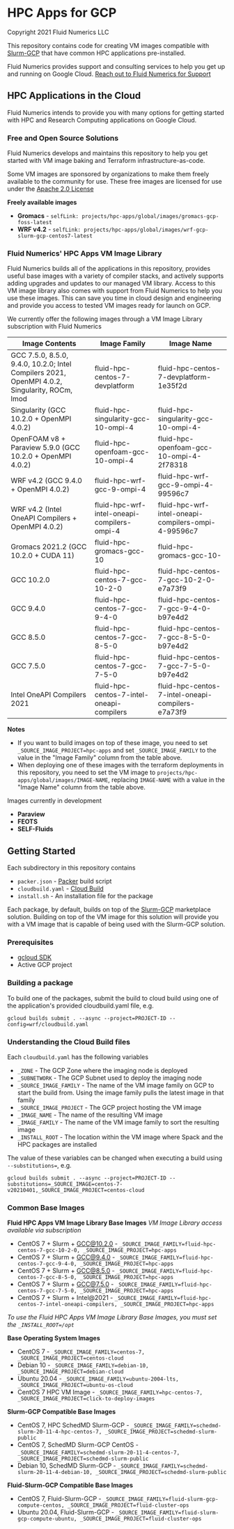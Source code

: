 # HPC Apps for GCP
Copyright 2021 Fluid Numerics LLC

This repository contains code for creating VM images compatible with [Slurm-GCP](https://github.com/schedmd/slurm-gcp) that have common HPC applications pre-installed.

Fluid Numerics provides support and consulting services to help you get up and running on Google Cloud. [Reach out to Fluid Numerics for Support](https://help.fluidnumerics.com/support)

## HPC Applications in the Cloud
Fluid Numerics intends to provide you with many options for getting started with HPC and Research Computing applications on Google Cloud.



### Free and Open Source Solutions
Fluid Numerics develops and maintains this repository to help you get started with VM image baking and Terraform infrastructure-as-code. 

Some VM images are sponsored by organizations to make them freely available to the community for use. These free images are licensed for use under the [Apache 2.0 License](./LICENSE)

**Freely available images**
* **Gromacs** - `selfLink: projects/hpc-apps/global/images/gromacs-gcp-foss-latest`
* **WRF v4.2** - `selfLink: projects/hpc-apps/global/images/wrf-gcp-slurm-gcp-centos7-latest`


### Fluid Numerics' HPC Apps VM Image Library
Fluid Numerics builds all of the applications in this repository, provides useful base images with a variety of compiler stacks, and actively supports adding upgrades and updates to our managed VM library. Access to this VM image library also comes with support from Fluid Numerics to help you use these images. This can save you time in cloud design and engineering and provide you access to tested VM images ready for launch on GCP.

We currently offer the following images through a VM Image Library subscription with Fluid Numerics

Image Contents | Image Family | Image Name
-------------- | ------------ | ----------
GCC 7.5.0, 8.5.0, 9.4.0, 10.2.0; Intel Compilers 2021, OpenMPI 4.0.2, Singularity, ROCm, lmod | fluid-hpc-centos-7-devplatform | fluid-hpc-centos-7-devplatform-1e35f2d
Singularity (GCC 10.2.0 + OpenMPI 4.0.2) | fluid-hpc-singularity-gcc-10-ompi-4 | fluid-hpc-singularity-gcc-10-ompi-4-
OpenFOAM v8 + Paraview 5.9.0 (GCC 10.2.0 + OpenMPI 4.0.2) | fluid-hpc-openfoam-gcc-10-ompi-4 | fluid-hpc-openfoam-gcc-10-ompi-4-2f78318
WRF v4.2 (GCC 9.4.0 + OpenMPI 4.0.2) | fluid-hpc-wrf-gcc-9-ompi-4 | fluid-hpc-wrf-gcc-9-ompi-4-99596c7
WRF v4.2 (Intel OneAPI Compilers + OpenMPI 4.0.2) | fluid-hpc-wrf-intel-oneapi-compilers-ompi-4 | fluid-hpc-wrf-intel-oneapi-compilers-ompi-4-99596c7
Gromacs 2021.2 (GCC 10.2.0 + CUDA 11) | fluid-hpc-gromacs-gcc-10 | fluid-hpc-gromacs-gcc-10-
GCC 10.2.0 | fluid-hpc-centos-7-gcc-10-2-0 | fluid-hpc-centos-7-gcc-10-2-0-e7a73f9
GCC 9.4.0 | fluid-hpc-centos-7-gcc-9-4-0 | fluid-hpc-centos-7-gcc-9-4-0-b97e4d2
GCC 8.5.0 | fluid-hpc-centos-7-gcc-8-5-0 | fluid-hpc-centos-7-gcc-8-5-0-b97e4d2
GCC 7.5.0 | fluid-hpc-centos-7-gcc-7-5-0 | fluid-hpc-centos-7-gcc-7-5-0-b97e4d2
Intel OneAPI Compilers 2021 | fluid-hpc-centos-7-intel-oneapi-compilers | fluid-hpc-centos-7-intel-oneapi-compilers-e7a73f9

**Notes**
* If you want to build images on top of these image, you need to set `_SOURCE_IMAGE_PROJECT=hpc-apps` and set `_SOURCE_IMAGE_FAMILY` to the value in the "Image Family" column from the table above.
* When deploying one of these images with the terraform deployments in this repository, you need to set the VM image to `projects/hpc-apps/global/images/IMAGE-NAME`, replacing `IMAGE-NAME`  with a value in the "Image Name" column from the table above.


Images currently in development
* **Paraview**
* **FEOTS**
* **SELF-Fluids**

## Getting Started
Each subdirectory in this repository contains
* `packer.json` - [Packer](https://packer.io) build script
* `cloudbuild.yaml` - [Cloud Build](https://cloud.google.com/build)
* `install.sh` - An installation file for the package

Each package, by default, builds on top of the [Slurm-GCP](https://console.cloud.google.com/marketplace/product/schedmd-slurm-public/schedmd-slurm-gcp) marketplace solution. Building on top of the VM image for this solution will provide you with a VM image that is capable of being used with the Slurm-GCP solution.

### Prerequisites
* [gcloud SDK](https://cloud.google.com/sdk/docs/install)
* Active GCP project

### Building a package
To build one of the packages, submit the build to cloud build using one of the application's provided cloudbuild.yaml file, e.g.

```
gcloud builds submit . --async --project=PROJECT-ID --config=wrf/cloudbuild.yaml
```

### Understanding the Cloud Build files
Each `cloudbuild.yaml` has the following variables

* `_ZONE` -  The GCP Zone where the imaging node is deployed
* `_SUBNETWORK` - The GCP Subnet used to deploy the imaging node
* `_SOURCE_IMAGE_FAMILY` - The name of the VM image family on GCP to start the build from. Using the image family pulls the latest image in that family
* `_SOURCE_IMAGE_PROJECT` - The GCP project hosting the VM image
* `_IMAGE_NAME` - The name of the resulting VM image
* `_IMAGE_FAMILY` - The name of the VM image family to sort the resulting image
* `_INSTALL_ROOT` - The location within the VM image where Spack and the HPC packages are installed

The value of these variables can be changed when executing a build using `--substitutions=`, e.g.
```
gcloud builds submit . --async --project=PROJECT-ID --substitutions=_SOURCE_IMAGE=centos-7-v20210401,_SOURCE_IMAGE_PROJECT=centos-cloud
```


### Common Base Images

**Fluid HPC Apps VM Image Library Base Images**
*VM Image Library access available via subscription*

* CentOS 7 + Slurm + GCC@10.2.0 - `_SOURCE_IMAGE_FAMILY=fluid-hpc-centos-7-gcc-10-2-0, _SOURCE_IMAGE_PROJECT=hpc-apps`
* CentOS 7 + Slurm + GCC@9.4.0 - `_SOURCE_IMAGE_FAMILY=fluid-hpc-centos-7-gcc-9-4-0, _SOURCE_IMAGE_PROJECT=hpc-apps`
* CentOS 7 + Slurm + GCC@8.5.0 - `_SOURCE_IMAGE_FAMILY=fluid-hpc-centos-7-gcc-8-5-0, _SOURCE_IMAGE_PROJECT=hpc-apps`
* CentOS 7 + Slurm + GCC@7.5.0 - `_SOURCE_IMAGE_FAMILY=fluid-hpc-centos-7-gcc-7-5-0, _SOURCE_IMAGE_PROJECT=hpc-apps`
* CentOS 7 + Slurm + Intel@2021 - `_SOURCE_IMAGE_FAMILY=fluid-hpc-centos-7-intel-oneapi-compilers, _SOURCE_IMAGE_PROJECT=hpc-apps`

*To use the Fluid HPC Apps VM Image Library Base Images, you must set the `_INSTALL_ROOT=/opt`*


**Base Operating System Images**
* CentOS 7 - `_SOURCE_IMAGE_FAMILY=centos-7, _SOURCE_IMAGE_PROJECT=centos-cloud`
* Debian 10 - `_SOURCE_IMAGE_FAMILY=debian-10, _SOURCE_IMAGE_PROJECT=debian-cloud`
* Ubuntu 20.04 - `_SOURCE_IMAGE_FAMILY=ubuntu-2004-lts, _SOURCE_IMAGE_PROJECT=ubuntu-os-cloud`
* CentOS 7 HPC VM Image - `_SOURCE_IMAGE_FAMILY=hpc-centos-7, _SOURCE_IMAGE_PROJECT=click-to-deploy-images`

**Slurm-GCP Compatible Base Images**
* CentOS 7, HPC SchedMD Slurm-GCP - `_SOURCE_IMAGE_FAMILY=schedmd-slurm-20-11-4-hpc-centos-7, _SOURCE_IMAGE_PROJECT=schedmd-slurm-public`
* CentOS 7, SchedMD Slurm-GCP CentOS - `_SOURCE_IMAGE_FAMILY=schedmd-slurm-20-11-4-centos-7, _SOURCE_IMAGE_PROJECT=schedmd-slurm-public`
* Debian 10, SchedMD Slurm-GCP - `_SOURCE_IMAGE_FAMILY=schedmd-slurm-20-11-4-debian-10, _SOURCE_IMAGE_PROJECT=schedmd-slurm-public`


**Fluid-Slurm-GCP Compatible Base Images**
* CentOS 7, Fluid-Slurm-GCP - `_SOURCE_IMAGE_FAMILY=fluid-slurm-gcp-compute-centos, _SOURCE_IMAGE_PROJECT=fluid-cluster-ops`
* Ubuntu 20.04, Fluid-Slurm-GCP - `_SOURCE_IMAGE_FAMILY=fluid-slurm-gcp-compute-ubuntu, _SOURCE_IMAGE_PROJECT=fluid-cluster-ops`
